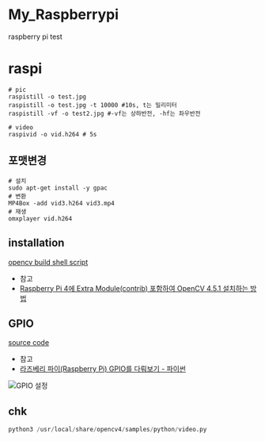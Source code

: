 # My_Raspberrypi
raspberry pi test


# raspi

```
# pic
raspistill -o test.jpg
raspistill -o test.jpg -t 10000 #10s, t는 밀리미터
raspistill -vf -o test2.jpg #-vf는 상하반전, -hf는 좌우반전

# video
raspivid -o vid.h264 # 5s
```

## 포맷변경

```
# 설치
sudo apt-get install -y gpac
# 변환
MP4Box -add vid3.h264 vid3.mp4
# 재생
omxplayer vid.h264
```





## installation

[opencv build shell script](./install/pi_opencv_build_1.sh)

* 참고
* [Raspberry Pi 4에 Extra Module(contrib) 포함하여 OpenCV 4.5.1 설치하는 방법](https://webnautes.tistory.com/916)
 

## GPIO

[source code](./src/with_btn)


* 참고
* [라즈베리 파이(Raspberry Pi) GPIO를 다뤄보기 - 파이썬](https://m.blog.naver.com/chandong83/220905339312)


![GPIO 설정](https://mblogthumb-phinf.pstatic.net/MjAxNzAxMDdfODkg/MDAxNDgzNzkyNTc1ODQx.Zdw5-gDt1C-gGmxLmFtIinNLpu3wi3URCGYTdVPmaakg.AfUxK97CsXchp0AEk5lJydHVXTVEkrhsgrxdft3V810g.JPEG.chandong83/image_5940415111483792559665.jpg?type=w800)


## chk

```python
python3 /usr/local/share/opencv4/samples/python/video.py
```


